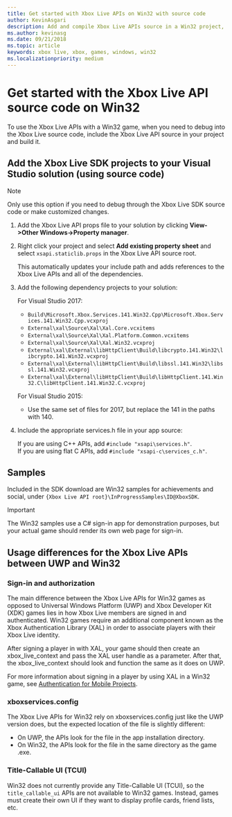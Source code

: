 ```yaml
---
title: Get started with Xbox Live APIs on Win32 with source code
author: KevinAsgari
description: Add and compile Xbox Live APIs source in a Win32 project, for debugging into the XBL sources.
ms.author: kevinasg
ms.date: 09/21/2018
ms.topic: article
keywords: xbox live, xbox, games, windows, win32
ms.localizationpriority: medium
---
```


# Get started with the Xbox Live API source code on Win32

To use the Xbox Live APIs with a Win32 game, when you need to debug into the Xbox Live source code, include the Xbox Live API source in your project and build it.


## Add the Xbox Live SDK projects to your Visual Studio solution (using source code)

> [!NOTE]
> Only use this option if you need to debug through the Xbox Live SDK source code or make customized changes.

1. Add the Xbox Live API props file to your solution by clicking **View->Other Windows->Property manager**.

1. Right click your project and select **Add existing property sheet** and select `xsapi.staticlib.props` in the Xbox Live API source root.

    This automatically updates your include path and adds references to the Xbox Live APIs and all of the dependencies.

1. Add the following dependency projects to your solution:  

    For Visual Studio 2017:

    * `Build\Microsoft.Xbox.Services.141.Win32.Cpp\Microsoft.Xbox.Services.141.Win32.Cpp.vcxproj`
    * `External\xal\Source\Xal\Xal.Core.vcxitems`
    * `External\xal\Source\Xal\Xal.Platform.Common.vcxitems`
    * `External\xal\Source\Xal\Xal.Win32.vcxproj`
    * `External\xal\External\libHttpClient\Build\libcrypto.141.Win32\libcrypto.141.Win32.vcxproj`
    * `External\xal\External\libHttpClient\Build\libssl.141.Win32\libssl.141.Win32.vcxproj`
    * `External\xal\External\libHttpClient\Build\libHttpClient.141.Win32.C\libHttpClient.141.Win32.C.vcxproj`

    For Visual Studio 2015:

    * Use the same set of files for 2017, but replace the 141 in the paths with 140.

1. Include the appropriate services.h file in your app source:

    If you are using C++ APIs, add `#include "xsapi\services.h"`.  
    If you are using flat C APIs, add `#include "xsapi-c\services_c.h"`.


## Samples

Included in the SDK download are Win32 samples for achievements and social, under `{Xbox Live API root}\InProgressSamples\ID@XboxSDK`.

> [!IMPORTANT]
> The Win32 samples use a C# sign-in app for demonstration purposes, but your actual game should render its own web page for sign-in.


## Usage differences for the Xbox Live APIs between UWP and Win32


### Sign-in and authorization

The main difference between the Xbox Live APIs for Win32 games as opposed to Universal Windows Platform (UWP) and Xbox Developer Kit (XDK) games lies in how Xbox Live members are signed in and authenticated. Win32 games require an additional component known as the Xbox Authentication Library (XAL) in order to associate players with their Xbox Live identity.

After signing a player in with XAL, your game should then create an xbox_live_context and pass the XAL user handle as a parameter. After that, the xbox_live_context should look and function the same as it does on UWP.

For more information about signing in a player by using XAL in a Win32 game, see [Authentication for Mobile Projects](../using-xbox-live/auth/xal.md).


### xboxservices.config

The Xbox Live APIs for Win32 rely on xboxservices.config just like the UWP version does, but the expected location of the file is slightly different:
* On UWP, the APIs look for the file in the app installation directory.
* On Win32, the APIs look for the file in the same directory as the game .exe.


### Title-Callable UI (TCUI)

Win32 does not currently provide any Title-Callable UI (TCUI), so the `title_callable_ui` APIs are not available to Win32 games.
Instead, games must create their own UI if they want to display profile cards, friend lists, etc.
